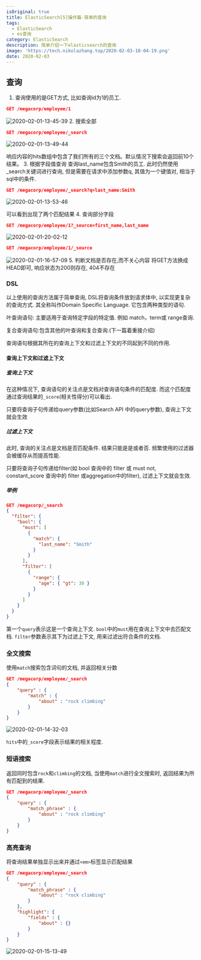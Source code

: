 ```yaml
---
isOriginal: true
title: ElasticSearch[5]操作篇-简单的查询
tags:
  - ElasticSearch
  - es查询
category: ElasticSearch
description: 简单介绍一下elasticsearch的查询
image: 'https://tech.nikolazhang.top/2020-02-03-18-04-19.png'
date: 2020-02-03
---
```


## 查询

1. 查询使用的是GET方式, 比如查询id为1的员工.

  ```json
  GET /megacorp/employee/1
  ```

  ![2020-02-01-13-45-39](https://tech.nikolazhang.top/2020-02-01-13-45-39.png)
2. 搜索全部

  ```json
  GET /megacorp/employee/_search
  ```

  ![2020-02-01-13-49-44](https://tech.nikolazhang.top/2020-02-01-13-49-44.png)

  响应内容的hits数组中包含了我们所有的三个文档。默认情况下搜索会返回前10个结果。
3. 根据字段值查询
  查询last_name包含Smith的员工. 此时仍然使用_search关键词进行查询, 但是需要在请求中添加参数q, 其值为一个键值对, 相当于sql中的条件.

  ```json
  GET /megacorp/employee/_search?q=last_name:Smith
  ```

  ![2020-02-01-13-53-46](https://tech.nikolazhang.top/2020-02-01-13-53-46.png)

  可以看到出现了两个匹配结果
4. 查询部分字段

  ```json
  GET /megacorp/employee/1?_source=first_name,last_name
  ```

  ![2020-02-01-20-02-12](https://tech.nikolazhang.top/2020-02-01-20-02-12.png)

  ```json
  GET /megacorp/employee/1/_source
  ```

  ![2020-02-01-16-57-09](https://tech.nikolazhang.top/2020-02-01-16-57-09.png)
5. 判断文档是否存在,而不关心内容
  将GET方法换成HEAD即可, 响应状态为200则存在, 404不存在

### DSL

以上使用的查询方法属于简单查询, DSL将查询条件放到请求体中, 以实现更复杂的查询方式. 其全称叫作Domain Specific Language. 它包含两种类型的语句.

叶查询语句: 主要适用于查询特定字段的特定值. 例如 match，term或 range查询.

复合查询语句:包含其他的叶查询和复合查询.(下一篇着重接介绍)

查询语句根据其所在的查询上下文和过滤上下文的不同起到不同的作用.

#### 查询上下文和过滤上下文

##### 查询上下文

在这种情况下, 查询语句的关注点是文档对查询语句条件的匹配度. 而这个匹配度通过查询结果的`_score`(相关性得分)可以看出.

只要将查询子句传递给query参数(比如Search API 中的query参数), 查询上下文就会生效

##### 过滤上下文

此时, 查询的关注点是文档是否匹配条件. 结果只能是是或者否. 频繁使用的过滤器会被缓存从而提高性能.

只要将查询子句传递给filter(如 bool 查询中的 filter 或 must not, constant_score 查询中的 filter 或aggregation中的filter), 过滤上下文就会生效.

##### 举例

```json
GET /megacorp/_search
{
  "filter": {
    "bool": {
      "must": [
        {
          "match": {
            "last_name": "Smith"
          }
        }
      ],
      "filter": [
        {
          "range": {
            "age": { "gt": 30 }
          }
        }
      ]
    }
  }
}
```

第一个`query`表示这是一个查询上下文.
`bool`中的`must`用在查询上下文中去匹配文档.
`filter`参数表示其下为过滤上下文, 用来过滤出符合条件的文档.

### 全文搜索

使用`match`搜索包含词句的文档, 并返回相关分数

```json
GET /megacorp/employee/_search
{
    "query" : {
        "match" : {
            "about" : "rock climbing"
        }
    }
}
```

![2020-02-01-14-32-03](https://tech.nikolazhang.top/2020-02-01-14-32-03.png)

`hits`中的`_score`字段表示结果的相关程度.

### 短语搜索

返回同时包含`rock`和`climbing`的文档, 当使用`match`进行全文搜索时, 返回结果为所有匹配到的结果.

```json
GET /megacorp/employee/_search
{
    "query" : {
        "match_phrase" : {
            "about" : "rock climbing"
        }
    }
}
```

### 高亮查询

将查询结果单独显示出来并通过`<em>`标签显示匹配结果

```json
GET /megacorp/employee/_search
{
    "query" : {
        "match_phrase" : {
            "about" : "rock climbing"
        }
    },
    "highlight": {
        "fields" : {
            "about" : {}
        }
    }
}
```

![2020-02-01-15-13-49](https://tech.nikolazhang.top/2020-02-01-15-13-49.png)
